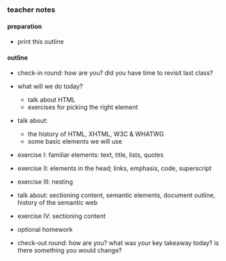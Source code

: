 ### teacher notes

#### preparation

- print this outline

#### outline

- check-in round: how are you? did you have time to revisit last class?
- what will we do today?

   - talk about HTML
   - exercises for picking the right element

- talk about:

   - the history of HTML, XHTML, W3C & WHATWG
   - some basic elements we will use

- exercise I: familiar elements: text, title, lists, quotes
- exercise II: elements in the head; links, emphasis, code, superscript
- exercise III: nesting

- talk about: sectioning content, semantic elements, document outline, history of the semantic web

- exercise IV: sectioning content

- optional homework
- check-out round: how are you? what was your key takeaway today? is there something you would change?
